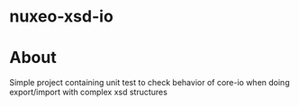 nuxeo-xsd-io
============

# About

Simple project containing unit test to check behavior of core-io when doing export/import with complex xsd structures 


